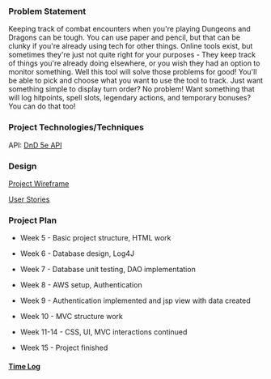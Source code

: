 ### Problem Statement

Keeping track of combat encounters when you're playing Dungeons and Dragons can be tough. You can use paper and pencil, but that can be clunky if you're already using tech for other things. Online tools exist, but sometimes they're just not quite right for your purposes - They keep track of things you're already doing elsewhere, or you wish they had an option to monitor something. Well this tool will solve those problems for good! You'll be able to pick and choose what you want to use the tool to track. Just want something simple to display turn order? No problem! Want something that will log hitpoints, spell slots, legendary actions, and temporary bonuses? You can do that too!

### Project Technologies/Techniques 
API: [DnD 5e API](http://www.dnd5eapi.co/)

### Design
[Project Wireframe](projectPlan/wireframe.png)

[User Stories](projectPlan/UserStories.md)

### Project Plan
* Week 5 - Basic project structure, HTML work

* Week 6 - Database design, Log4J

* Week 7 - Database unit testing, DAO implementation

* Week 8 - AWS setup, Authentication

* Week 9 - Authentication implemented and jsp view with data created

* Week 10 - MVC structure work

* Week 11-14 - CSS, UI, MVC interactions continued

* Week 15 - Project finished

#### [Time Log](TimeLog.md)